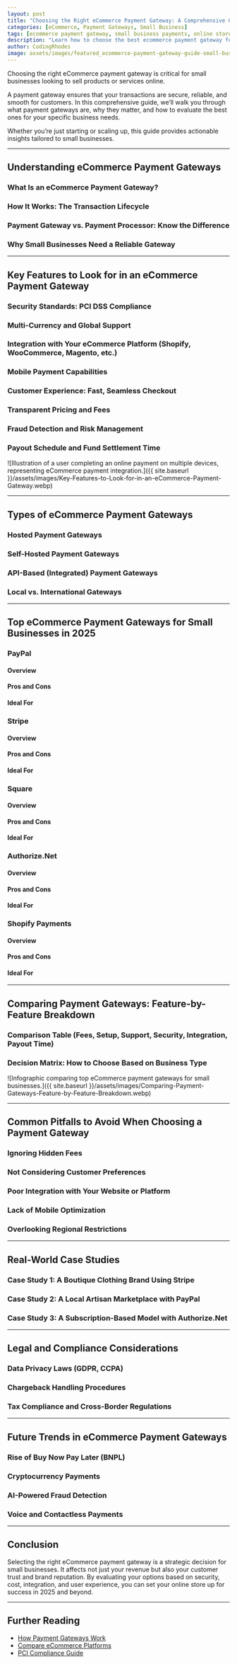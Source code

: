 ```yaml
---
layout: post
title: "Choosing the Right eCommerce Payment Gateway: A Comprehensive Guide for Small Businesses"
categories: [eCommerce, Payment Gateways, Small Business]
tags: [ecommerce payment gateway, small business payments, online store payments, secure transactions, payment processing]
description: "Learn how to choose the best ecommerce payment gateway for your small business. Secure, reliable, and customer-friendly options explained."
author: CodingRhodes
image: assets/images/featured_ecommerce-payment-gateway-guide-small-business.webp
---
```


Choosing the right eCommerce payment gateway is critical for small businesses looking to sell products or services online. 

A payment gateway ensures that your transactions are secure, reliable, and smooth for customers. In this comprehensive guide, we’ll walk you through what payment gateways are, why they matter, and how to evaluate the best ones for your specific business needs. 

Whether you’re just starting or scaling up, this guide provides actionable insights tailored to small businesses.

---

## Understanding eCommerce Payment Gateways

### What Is an eCommerce Payment Gateway?

### How It Works: The Transaction Lifecycle

### Payment Gateway vs. Payment Processor: Know the Difference

### Why Small Businesses Need a Reliable Gateway

---

## Key Features to Look for in an eCommerce Payment Gateway

<ins class="adsbygoogle"
     style="display:block"
     data-ad-client="ca-pub-2784742237479601"
     data-ad-slot="3760872290"
     data-ad-format="auto"
     data-full-width-responsive="true"></ins>
<script>
     (adsbygoogle = window.adsbygoogle || []).push({});
</script>

### Security Standards: PCI DSS Compliance

### Multi-Currency and Global Support

### Integration with Your eCommerce Platform (Shopify, WooCommerce, Magento, etc.)

### Mobile Payment Capabilities

### Customer Experience: Fast, Seamless Checkout

### Transparent Pricing and Fees

### Fraud Detection and Risk Management

### Payout Schedule and Fund Settlement Time

![Illustration of a user completing an online payment on multiple devices, representing eCommerce payment integration.]({{ site.baseurl }}/assets/images/Key-Features-to-Look-for-in-an-eCommerce-Payment-Gateway.webp)

---

## Types of eCommerce Payment Gateways

### Hosted Payment Gateways

### Self-Hosted Payment Gateways

### API-Based (Integrated) Payment Gateways

### Local vs. International Gateways

---

## Top eCommerce Payment Gateways for Small Businesses in 2025

### PayPal

#### Overview

#### Pros and Cons

#### Ideal For

### Stripe

#### Overview

#### Pros and Cons

#### Ideal For

### Square

#### Overview

#### Pros and Cons

#### Ideal For

### Authorize.Net

#### Overview

#### Pros and Cons

#### Ideal For

### Shopify Payments

#### Overview

#### Pros and Cons

#### Ideal For

---

## Comparing Payment Gateways: Feature-by-Feature Breakdown

### Comparison Table (Fees, Setup, Support, Security, Integration, Payout Time)

### Decision Matrix: How to Choose Based on Business Type


![Infographic comparing top eCommerce payment gateways for small businesses.]({{ site.baseurl }}/assets/images/Comparing-Payment-Gateways-Feature-by-Feature-Breakdown.webp)

---

## Common Pitfalls to Avoid When Choosing a Payment Gateway

### Ignoring Hidden Fees

### Not Considering Customer Preferences

### Poor Integration with Your Website or Platform

### Lack of Mobile Optimization

### Overlooking Regional Restrictions

---

## Real-World Case Studies

### Case Study 1: A Boutique Clothing Brand Using Stripe

### Case Study 2: A Local Artisan Marketplace with PayPal

### Case Study 3: A Subscription-Based Model with Authorize.Net

---

## Legal and Compliance Considerations

### Data Privacy Laws (GDPR, CCPA)

### Chargeback Handling Procedures

### Tax Compliance and Cross-Border Regulations

---

## Future Trends in eCommerce Payment Gateways

### Rise of Buy Now Pay Later (BNPL)

### Cryptocurrency Payments

### AI-Powered Fraud Detection

### Voice and Contactless Payments

---

## Conclusion

Selecting the right eCommerce payment gateway is a strategic decision for small businesses. It affects not just your revenue but also your customer trust and brand reputation. By evaluating your options based on security, cost, integration, and user experience, you can set your online store up for success in 2025 and beyond.

---

## Further Reading

- [How Payment Gateways Work](https://www.investopedia.com/terms/p/payment-gateway.asp)
- [Compare eCommerce Platforms](https://www.shopify.com/blog/ecommerce-platforms)
- [PCI Compliance Guide](https://www.pcisecuritystandards.org/)

